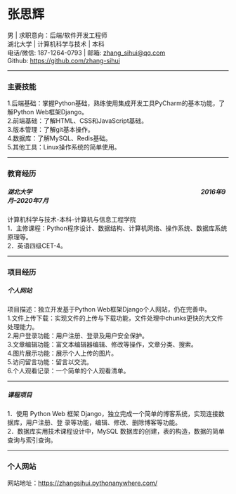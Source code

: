 # 张思辉  
男 | 求职意向：后端/软件开发工程师  
湖北大学  |  计算机科学与技术  |  本科  
电话/微信: 187-1264-0793  |  邮箱: zhang_sihui@qq.com  
Github: https://github.com/zhang-sihui  
***
### 主要技能
1.后端基础：掌握Python基础，熟练使用集成开发工具PyCharm的基本功能，了解Python Web框架Django。  
2.前端基础：了解HTML、CSS和JavaScript基础。  
3.版本管理：了解git基本操作。  
4.数据库：了解MySQL、Redis基础。  
5.其他工具：Linux操作系统的简单使用。  
***
### 教育经历
##### 湖北大学 &emsp;&emsp;&emsp;&emsp;&emsp;&emsp;&emsp;&emsp;&emsp;&emsp;&emsp;&emsp;&emsp;&emsp;&emsp;&emsp;&emsp;&emsp;&emsp;&emsp;&emsp;&emsp;&emsp;&emsp;&emsp;&emsp;&emsp; 2016年9月–2020年7月
计算机科学与技术-本科-计算机与信息工程学院  
1．主修课程：Python程序设计、数据结构、计算机网络、操作系统、数据库系统原理等。  
2．英语四级CET-4。  
*** 
### 项目经历  
##### 个人网站  
项目描述：独立开发基于Python Web框架Django个人网站，仍在完善中。  
1.文件上传下载：实现文件的上传与下载功能，文件处理中chunks更快的大文件处理能力。  
2.用户登录功能：用户注册、登录及用户安全保护。  
3.文章编辑功能：富文本编辑器编辑、修改等操作，文章分类、搜索。  
4.图片展示功能：展示个人上传的图片。  
5.访问留言功能：留言以交流。  
6.个人观看记录：一个简单的个人观看清单。  
***
##### 课程项目   
1．使用 Python Web 框架 Django，独立完成一个简单的博客系统，实现连接数据库，用户注册、登 录等功能，编辑、修改、删除博客等功能。  
2．数据库实用技术课程设计中，MySQL 数据库的创建，表的构造，数据的简单查询与索引查询。
***  
### 个人网站  
网站地址：https://zhangsihui.pythonanywhere.com/  

